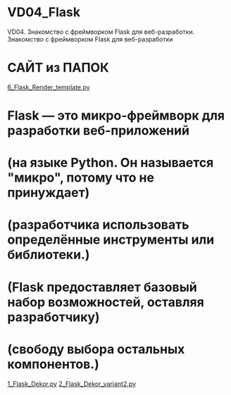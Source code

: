 # VD04_Flask
 VD04. Знакомство с фреймворком Flask для веб-разработки. Знакомство с фреймворком Flask для веб-разработки
# САЙТ из ПАПОК
[6_Flask_Render_template.py](6_Flask_Suit_Render_template.py)

# Flask — это микро-фреймворк для разработки веб-приложений
# (на языке Python. Он называется "микро", потому что не принуждает)
# (разработчика использовать определённые инструменты или библиотеки.)
 # (Flask предоставляет базовый набор возможностей, оставляя разработчику)
# (свободу выбора остальных компонентов.)
[1_Flask_Dekor.py](1_Flask_Dekor.py)
[2_Flask_Dekor_variant2.py](2_Flask_Dekor_variant2.py)